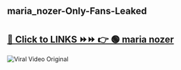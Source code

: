 
 ## maria_nozer-Only-Fans-Leaked

# <h2><a href="https://clipsfans.com/maria_nozer&ref=git">🔗 Click to LINKS ⏩⏩ 👉 🟢 maria nozer </a></h2>

<a href="https://clipsfans.com/maria_nozer&ref=git" rel="nofollow" data-target="animated-image.originalLink"><img src="https://i.ibb.co.com/xMMVF88/686577567.gif" alt="Viral Video Original" style="max-width: 100%; display: inline-block;" data-target="animated-image.originalImage"></a>
